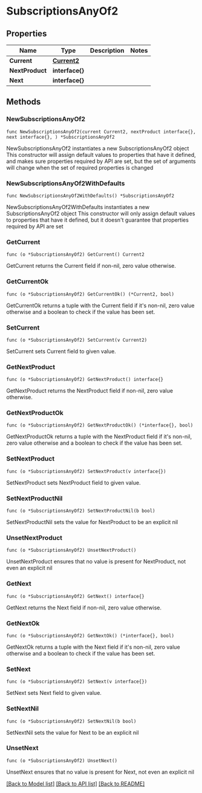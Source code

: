 # SubscriptionsAnyOf2

## Properties

Name | Type | Description | Notes
------------ | ------------- | ------------- | -------------
**Current** | [**Current2**](Current2.md) |  | 
**NextProduct** | **interface{}** |  | 
**Next** | **interface{}** |  | 

## Methods

### NewSubscriptionsAnyOf2

`func NewSubscriptionsAnyOf2(current Current2, nextProduct interface{}, next interface{}, ) *SubscriptionsAnyOf2`

NewSubscriptionsAnyOf2 instantiates a new SubscriptionsAnyOf2 object
This constructor will assign default values to properties that have it defined,
and makes sure properties required by API are set, but the set of arguments
will change when the set of required properties is changed

### NewSubscriptionsAnyOf2WithDefaults

`func NewSubscriptionsAnyOf2WithDefaults() *SubscriptionsAnyOf2`

NewSubscriptionsAnyOf2WithDefaults instantiates a new SubscriptionsAnyOf2 object
This constructor will only assign default values to properties that have it defined,
but it doesn't guarantee that properties required by API are set

### GetCurrent

`func (o *SubscriptionsAnyOf2) GetCurrent() Current2`

GetCurrent returns the Current field if non-nil, zero value otherwise.

### GetCurrentOk

`func (o *SubscriptionsAnyOf2) GetCurrentOk() (*Current2, bool)`

GetCurrentOk returns a tuple with the Current field if it's non-nil, zero value otherwise
and a boolean to check if the value has been set.

### SetCurrent

`func (o *SubscriptionsAnyOf2) SetCurrent(v Current2)`

SetCurrent sets Current field to given value.


### GetNextProduct

`func (o *SubscriptionsAnyOf2) GetNextProduct() interface{}`

GetNextProduct returns the NextProduct field if non-nil, zero value otherwise.

### GetNextProductOk

`func (o *SubscriptionsAnyOf2) GetNextProductOk() (*interface{}, bool)`

GetNextProductOk returns a tuple with the NextProduct field if it's non-nil, zero value otherwise
and a boolean to check if the value has been set.

### SetNextProduct

`func (o *SubscriptionsAnyOf2) SetNextProduct(v interface{})`

SetNextProduct sets NextProduct field to given value.


### SetNextProductNil

`func (o *SubscriptionsAnyOf2) SetNextProductNil(b bool)`

 SetNextProductNil sets the value for NextProduct to be an explicit nil

### UnsetNextProduct
`func (o *SubscriptionsAnyOf2) UnsetNextProduct()`

UnsetNextProduct ensures that no value is present for NextProduct, not even an explicit nil
### GetNext

`func (o *SubscriptionsAnyOf2) GetNext() interface{}`

GetNext returns the Next field if non-nil, zero value otherwise.

### GetNextOk

`func (o *SubscriptionsAnyOf2) GetNextOk() (*interface{}, bool)`

GetNextOk returns a tuple with the Next field if it's non-nil, zero value otherwise
and a boolean to check if the value has been set.

### SetNext

`func (o *SubscriptionsAnyOf2) SetNext(v interface{})`

SetNext sets Next field to given value.


### SetNextNil

`func (o *SubscriptionsAnyOf2) SetNextNil(b bool)`

 SetNextNil sets the value for Next to be an explicit nil

### UnsetNext
`func (o *SubscriptionsAnyOf2) UnsetNext()`

UnsetNext ensures that no value is present for Next, not even an explicit nil

[[Back to Model list]](../README.md#documentation-for-models) [[Back to API list]](../README.md#documentation-for-api-endpoints) [[Back to README]](../README.md)



